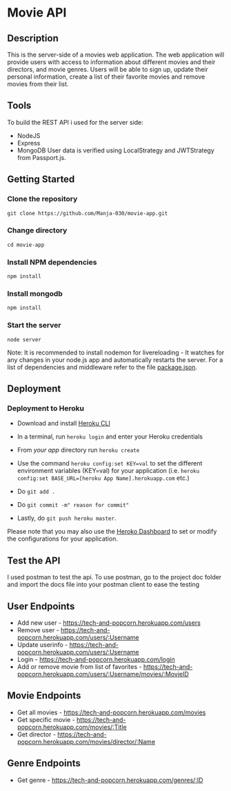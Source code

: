 # Movie API

## Description
This is the server-side of a movies web application. The web application will provide users with access to information about different movies and their directors, and movie genres. Users will be able to sign up, update their personal information, create a list of their favorite movies and remove movies from their list.

## Tools

To build the REST API i used for the server side:
- NodeJS
- Express
- MongoDB
User data is verified using LocalStrategy and JWTStrategy from Passport.js.

## Getting Started

### Clone the repository

```
git clone https://github.com/Manja-030/movie-app.git
```

### Change directory

```
cd movie-app
```

### Install NPM dependencies

```
npm install
```
### Install mongodb

```
npm install
```

### Start the server

```
node server
```

Note: It is recommended to install nodemon for livereloading - It watches for any changes in your node.js app and automatically restarts the server.
For a list of dependencies and middleware refer to the file [package.json](https://github.com/Manja-030/movie-app/blob/main/package.json).

## Deployment
### Deployment to Heroku

- Download and install [Heroku CLI](https://devcenter.heroku.com/articles/heroku-cli#download-and-install)
- In a terminal, run `heroku login` and enter your Heroku credentials
- From *your app* directory run `heroku create`
- Use the command `heroku config:set KEY=val` to set the different environment variables (KEY=val) for your application (i.e.  `heroku config:set BASE_URL=[heroku App Name].herokuapp.com` etc.)

- Do `git add .`
- Do `git commit -m" reason for commit"`
- Lastly, do `git push heroku master`.

Please note that you may also use the [Heroko Dashboard](https://dashboard.heroku.com) to set or modify the configurations for your application.

## Test the API
I used postman to test the api.
To use postman, go to the project doc folder and import the docs file into your postman client to ease the testing

## User Endpoints
 - Add new user - https://tech-and-popcorn.herokuapp.com/users
 - Remove user - https://tech-and-popcorn.herokuapp.com/users/:Username
 - Update userinfo - https://tech-and-popcorn.herokuapp.com/users/:Username
 - Login - https://tech-and-popcorn.herokuapp.com/login
 - Add or remove movie from list of favorites - https://tech-and-popcorn.herokuapp.com/users/:Username/movies/:MovieID

## Movie Endpoints

- Get all movies - https://tech-and-popcorn.herokuapp.com/movies
- Get specific movie - https://tech-and-popcorn.herokuapp.com/movies/:Title
- Get director - https://tech-and-popcorn.herokuapp.com/movies/director/:Name

## Genre Endpoints

- Get genre - https://tech-and-popcorn.herokuapp.com/genres/:ID

